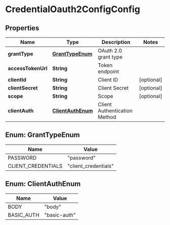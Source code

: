 

# CredentialOauth2ConfigConfig

## Properties

Name | Type | Description | Notes
------------ | ------------- | ------------- | -------------
**grantType** | [**GrantTypeEnum**](#GrantTypeEnum) | OAuth 2.0 grant type | 
**accessTokenUrl** | **String** | Token endpoint | 
**clientId** | **String** | Client ID |  [optional]
**clientSecret** | **String** | Client Secret |  [optional]
**scope** | **String** | Scope |  [optional]
**clientAuth** | [**ClientAuthEnum**](#ClientAuthEnum) | Client Authentication Method | 



## Enum: GrantTypeEnum

Name | Value
---- | -----
PASSWORD | &quot;password&quot;
CLIENT_CREDENTIALS | &quot;client_credentials&quot;



## Enum: ClientAuthEnum

Name | Value
---- | -----
BODY | &quot;body&quot;
BASIC_AUTH | &quot;basic-auth&quot;



